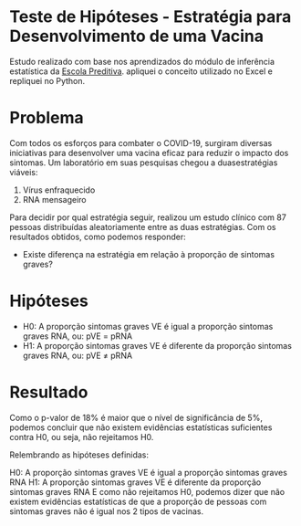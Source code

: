 # Teste de Hipóteses - Estratégia para Desenvolvimento de uma Vacina
Estudo realizado com base nos aprendizados do módulo de inferência estatística da [Escola Preditiva](https://www.preditiva.ai/). apliquei o conceito utilizado no Excel e repliquei no Python.

# Problema
Com todos os esforços para combater o COVID-19, surgiram diversas iniciativas para desenvolver uma vacina eficaz para reduzir o impacto dos sintomas. Um laboratório em suas pesquisas chegou a duasestratégias viáveis:

1. Vírus enfraquecido
2. RNA mensageiro

Para decidir por qual estratégia seguir, realizou um estudo clínico com 87 pessoas distribuídas aleatoriamente entre as duas estratégias. Com os resultados obtidos, como podemos responder: 
- Existe diferença na estratégia em relação à proporção de sintomas graves?

# Hipóteses
- H0: A proporção sintomas graves VE é igual a proporção sintomas graves RNA, ou: pVE = pRNA
- H1: A proporção sintomas graves VE é diferente da proporção sintomas graves RNA, ou: pVE ≠ pRNA

# Resultado
Como o p-valor de 18% é maior que o nível de significância de 5%, podemos concluir que não existem evidências estatísticas suficientes contra H0, ou seja, não rejeitamos H0.

Relembrando as hipóteses definidas:

H0: A proporção sintomas graves VE é igual a proporção sintomas graves RNA
H1: A proporção sintomas graves VE é diferente da proporção sintomas graves RNA
E como não rejeitamos H0, podemos dizer que não existem evidências estatísticas de que a proporção de pessoas com sintomas graves não é igual nos 2 tipos de vacinas.
